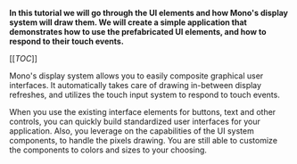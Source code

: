 <!-- --- title: Tutorial: Drawing UI elements -->

**In this tutorial we will go through the UI elements and how Mono's display system will draw them. We will create a simple application that demonstrates how to use the prefabricated UI elements, and how to respond to their touch events.**

[[_TOC_]]

<!-- Why use it -->
Mono's display system allows you to easily composite graphical user interfaces. It automatically takes care of drawing in-between display refreshes, and utilizes the touch input system to respond to touch events.

<!-- intro: problem that is solved -->
When you use the existing interface elements for buttons, text and other controls, you can quickly build standardized user interfaces for your application. Also, you leverage on the capabilities of the UI system components, to handle the pixels drawing. You are still able to customize the components to colors and sizes to your choosing.

<!-- shape painting and UI elements -->

